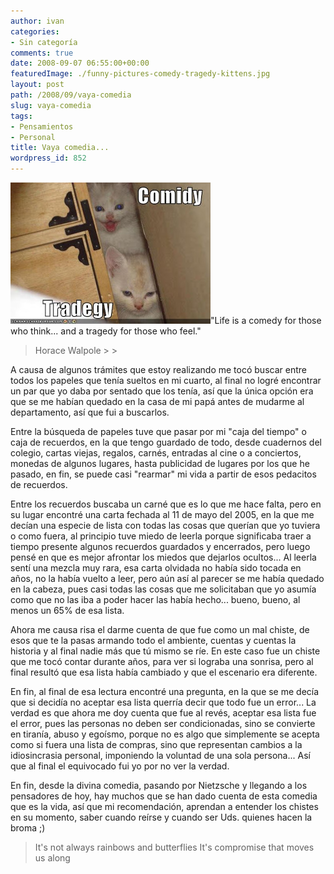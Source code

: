 ```yaml
---
author: ivan
categories:
- Sin categoría
comments: true
date: 2008-09-07 06:55:00+00:00
featuredImage: ./funny-pictures-comedy-tragedy-kittens.jpg
layout: post
path: /2008/09/vaya-comedia
slug: vaya-comedia
tags:
- Pensamientos
- Personal
title: Vaya comedia...
wordpress_id: 852
---
```


[![](./funny-pictures-comedy-tragedy-kittens.jpg)](http://4.bp.blogspot.com/_T2UWuNJg3dQ/SMMzpkPww4I/AAAAAAAAA2U/icYsnrM_L78/s1600-h/funny-pictures-comedy-tragedy-kittens.jpg)"Life is a comedy for those who think... and a tragedy for those who feel."

<blockquote>Horace Walpole
> 
> </blockquote>

A causa de algunos trámites que estoy realizando me tocó buscar entre todos los papeles que tenía sueltos en mi cuarto, al final no logré encontrar un par que yo daba por sentado que los tenía, así que la única opción era que se me habían quedado en la casa de mi papá antes de mudarme al departamento, así que fui a buscarlos.

Entre la búsqueda de papeles tuve que pasar por mi "caja del tiempo" o caja de recuerdos, en la que tengo guardado de todo, desde cuadernos del colegio, cartas viejas, regalos, carnés, entradas al cine o a conciertos, monedas de algunos lugares, hasta publicidad de lugares por los que he pasado, en fin, se puede casi "rearmar" mi vida a partir de esos pedacitos de recuerdos.

Entre los recuerdos buscaba un carné que es lo que me hace falta, pero en su lugar encontré una carta fechada al 11 de mayo del 2005, en la que me decían una especie de lista con todas las cosas que querían que yo tuviera o como fuera, al principio tuve miedo de leerla porque significaba traer a tiempo presente algunos recuerdos guardados y encerrados, pero luego pensé en que es mejor afrontar los miedos que dejarlos ocultos... Al leerla sentí una mezcla muy rara, esa carta olvidada no había sido tocada en años, no la había vuelto a leer, pero aún así al parecer se me había quedado en la cabeza, pues casi todas las cosas que me solicitaban que yo asumía como que no las iba a poder hacer las había hecho... bueno, bueno, al menos un 65% de esa lista.

Ahora me causa risa el darme cuenta de que fue como un mal chiste, de esos que te la pasas armando todo el ambiente, cuentas y cuentas la historia y al final nadie más que tú mismo se ríe. En este caso fue un chiste que me tocó contar durante años, para ver si lograba una sonrisa, pero al final resultó que esa lista había cambiado y que el escenario era diferente.

En fin, al final de esa lectura encontré una pregunta, en la que se me decía que si decidía no aceptar esa lista querría decir que todo fue un error... La verdad es que ahora me doy cuenta que fue al revés, aceptar esa lista fue el error, pues las personas no deben ser condicionadas, sino se convierte en tiranía, abuso y egoísmo, porque no es algo que simplemente se acepta como si fuera una lista de compras, sino que representan cambios a la idiosincrasia personal, imponiendo la voluntad de una sola persona... Así que al final el equivocado fui yo por no ver la verdad.

En fin, desde la divina comedia, pasando por Nietzsche y llegando a los pensadores de hoy, hay muchos que se han dado cuenta de esta comedia que es la vida, así que mi recomendación, aprendan a entender los chistes en su momento, saber cuando reírse y cuando ser Uds. quienes hacen la broma ;)

<blockquote>It's not always rainbows and butterflies
 It's compromise that moves us along</blockquote>